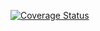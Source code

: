 [![Coverage Status](https://coveralls.io/repos/github/ItsJustRuby/beevenue/badge.svg?branch=master)](https://coveralls.io/github/ItsJustRuby/beevenue?branch=master)
